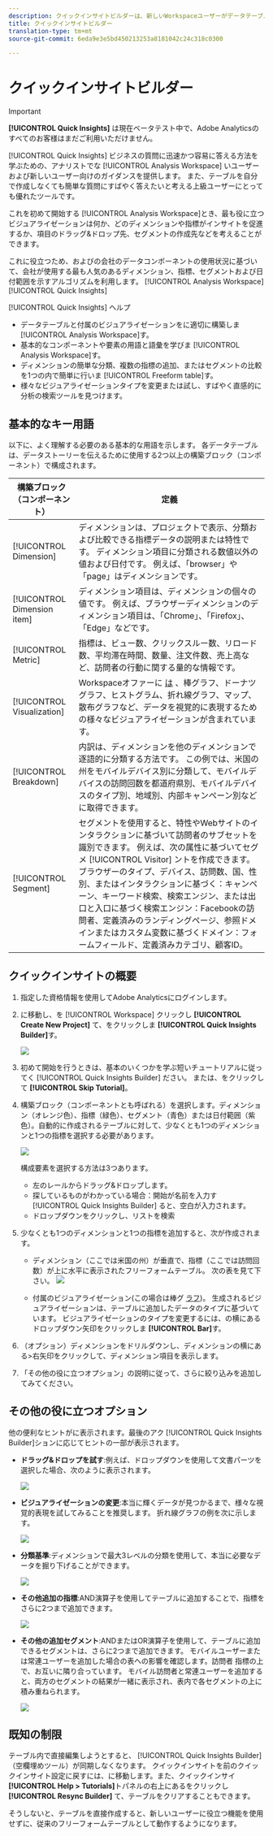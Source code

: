 ```yaml
---
description: クイックインサイトビルダーは、新しいWorkspaceユーザーがデータテーブルやビジュアライゼーションを作成する際に役立つツールです
title: クイックインサイトビルダー
translation-type: tm+mt
source-git-commit: 6eda9e3e5bd450213253a8181042c24c318c0300

---
```



# クイックインサイトビルダー

>[!IMPORTANT]
>
>**[!UICONTROL Quick Insights]** は現在ベータテスト中で、Adobe Analyticsのすべてのお客様はまだご利用いただけません。

[!UICONTROL Quick Insights] ビジネスの質問に迅速かつ容易に答える方法を学ぶための、アナリストでな [!UICONTROL Analysis Workspace] いユーザーおよび新しいユーザー向けのガイダンスを提供します。 また、テーブルを自分で作成しなくても簡単な質問にすばやく答えたいと考える上級ユーザーにとっても優れたツールです。

これを初めて開始する [!UICONTROL Analysis Workspace]とき、最も役に立つビジュアライゼーションは何か、どのディメンションや指標がインサイトを促進するか、項目のドラッグ&amp;ドロップ先、セグメントの作成先などを考えることができます。

これに役立つため、およびの会社のデータコンポーネントの使用状況に基づいて、会社が使用する最も人気のあるディメンション、指標、セグメントおよび日付範囲を示すアルゴリズムを利用します。 [!UICONTROL Analysis Workspace][!UICONTROL Quick Insights]

[!UICONTROL Quick Insights] ヘルプ

* データテーブルと付属のビジュアライゼーションをに適切に構築しま [!UICONTROL Analysis Workspace]す。
* 基本的なコンポーネントや要素の用語と語彙を学びま [!UICONTROL Analysis Workspace]す。
* ディメンションの簡単な分類、複数の指標の追加、またはセグメントの比較を1つの内で簡単に行いま [!UICONTROL Freeform table]す。
* 様々なビジュアライゼーションタイプを変更または試し、すばやく直感的に分析の検索ツールを見つけます。

## 基本的なキー用語

以下に、よく理解する必要のある基本的な用語を示します。 各データテーブルは、データストーリーを伝えるために使用する2つ以上の構築ブロック（コンポーネント）で構成されます。

| 構築ブロック（コンポーネント） | 定義 |
|---|---|
| [!UICONTROL Dimension] | ディメンションは、プロジェクトで表示、分類および比較できる指標データの説明または特性です。 ディメンション項目に分類される数値以外の値および日付です。 例えば、「browser」や「page」はディメンションです。 |
| [!UICONTROL Dimension item] | ディメンション項目は、ディメンションの個々の値です。 例えば、ブラウザーディメンションのディメンション項目は、「Chrome」、「Firefox」、「Edge」などです。 |
| [!UICONTROL Metric] | 指標は、ビュー数、クリックスルー数、リロード数、平均滞在時間、数量、注文件数、売上高など、訪問者の行動に関する量的な情報です。 |
| [!UICONTROL Visualization] | Workspaceオファーに [は](/help/analyze/analysis-workspace/visualizations/t-sync-visualization.md) 、棒グラフ、ドーナツグラフ、ヒストグラム、折れ線グラフ、マップ、散布グラフなど、データを視覚的に表現するための様々なビジュアライゼーションが含まれています。 |
| [!UICONTROL Breakdown] | 内訳は、ディメンションを他のディメンションで逐語的に分類する方法です。 この例では、米国の州をモバイルデバイス別に分類して、モバイルデバイスの訪問回数を都道府県別、モバイルデバイスのタイプ別、地域別、内部キャンペーン別などに取得できます。 |
| [!UICONTROL Segment] | セグメントを使用すると、特性やWebサイトのインタラクションに基づいて訪問者のサブセットを識別できます。 例えば、次の属性に基づいてセグメ [!UICONTROL Visitor] ントを作成できます。ブラウザーのタイプ、デバイス、訪問数、国、性別、またはインタラクションに基づく：キャンペーン、キーワード検索、検索エンジン、または出口と入口に基づく検索エンジン：Facebookの訪問者、定義済みのランディングページ、参照ドメインまたはカスタム変数に基づくドメイン：フォームフィールド、定義済みカテゴリ、顧客ID。 |

## クイックインサイトの概要

1. 指定した資格情報を使用してAdobe Analyticsにログインします。
1. に移動し、を [!UICONTROL Workspace] クリックし **[!UICONTROL Create New Project]** て、をクリックしま **[!UICONTROL Quick Insights Builder]**&#x200B;す。

   ![](assets/qibuilder.png)

1. 初めて開始を行うときは、基本のいくつかを学ぶ短いチュートリアルに従ってく [!UICONTROL Quick Insights Builder] ださい。 または、をクリックして **[!UICONTROL Skip Tutorial]**。
1. 構築ブロック（コンポーネントとも呼ばれる）を選択します。ディメンション（オレンジ色）、指標（緑色）、セグメント（青色）または日付範囲（紫色）。自動的に作成されるテーブルに対して、少なくとも1つのディメンションと1つの指標を選択する必要があります。

   ![](assets/qibuilder2.png)

   構成要素を選択する方法は3つあります。
   * 左のレールからドラッグ&amp;ドロップします。
   * 探しているものがわかっている場合：開始が名前を入力す [!UICONTROL Quick Insights Builder] ると、空白が入力されます。
   * ドロップダウンをクリックし、リストを検索

1. 少なくとも1つのディメンションと1つの指標を追加すると、次が作成されます。

   * ディメンション（ここでは米国の州）が垂直で、指標（ここでは訪問回数）が上に水平に表示されたフリーフォームテーブル。 次の表を見て下さい。
   ![](assets/qibuilder3.png)

   * 付属のビジュアライゼーション(この場合は棒グ [ラフ](/help/analyze/analysis-workspace/visualizations/bar.md))。 生成されるビジュアライゼーションは、テーブルに追加したデータのタイプに基づいています。 ビジュアライゼーションのタイプを変更するには、の横にあるドロップダウン矢印をクリックしま **[!UICONTROL Bar]**&#x200B;す。


1. （オプション）ディメンションをドリルダウンし、ディメンションの横にある>右矢印をクリックして、ディメンション項目を表示します。

1. 「その他の役に立つオプション」の説明に従って、さらに絞り込みを追加してみてください。

## その他の役に立つオプション

他の便利なヒントがに表示されます。最後のアク [!UICONTROL Quick Insights Builder]ションに応じてヒントの一部が表示されます。

* **ドラッグ&amp;ドロップを試す**:例えば、ドロップダウンを使用して文書パーツを選択した場合、次のように表示されます。

   ![](assets/qibuilder4.png)

* **ビジュアライゼーションの変更**:本当に輝くデータが見つかるまで、様々な視覚的表現を試してみることを推奨します。 折れ線グラフの例を次に示します。

   ![](assets/qibuilder8.png)

* **分類基準**:ディメンションで最大3レベルの分類を使用して、本当に必要なデータを掘り下げることができます。

   ![](assets/qibuilder5.png)

* **その他追加の指標**:AND演算子を使用してテーブルに追加することで、指標をさらに2つまで追加できます。

   ![](assets/qibuilder6.png)

* **その他の追加セグメント**:ANDまたはOR演算子を使用して、テーブルに追加できるセグメントは、さらに2つまで追加できます。 モバイルユーザーまたは常連ユーザーを追加した場合の表への影響を確認します。訪問者 指標の上で、お互いに隣り合っています。 モバイル訪問者と常連ユーザーを追加すると、両方のセグメントの結果が一緒に表示され、表内で各セグメントの上に積み重ねられます。

   ![](assets/qibuilder7.png)

## 既知の制限

テーブル内で直接編集しようとすると、 [!UICONTROL Quick Insights Builder] （空欄埋めツール）が同期しなくなります。 クイックインサイトを前のクイックインサイト設定に戻すには、に移動します。また、クイックインサイ **[!UICONTROL Help > Tutorials]**&#x200B;トパネルの右上にあるをクリックし **[!UICONTROL Resync Builder]** て、テーブルをクリアすることもできます。

そうしないと、テーブルを直接作成すると、新しいユーザーに役立つ機能を使用せずに、従来のフリーフォームテーブルとして動作するようになります。

